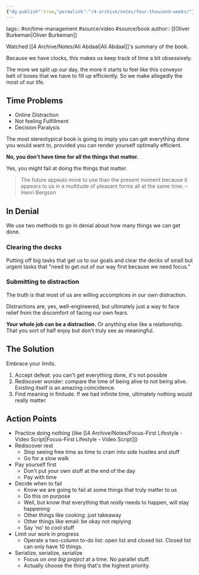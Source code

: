 ```yaml
---
{"dg-publish":true,"permalink":"/4-archive/notes/four-thousand-weeks/"}
---
```


tags:: #on/time-management #source/video #source/book 
author:: [[Oliver Burkeman\|Oliver Burkeman]]

Watched [[4 Archive/Notes/Ali Abdaal\|Ali Abdaal]]'s summary of the book.

Because we have clocks, this makes us keep track of time a bit obsessively.

The more we split up our day, the more it starts to feel like this conveyor belt of boxes that we have to fill up efficiently. So we make allegedly the most of our life.

## Time Problems
- Online Distraction
- Not feeling Fulfillment
- Decision Paralysis

The most stereotypical book is going to imply you can get everything done you would want to, provided you can render yourself optimally efficient.

**No, you don't have time for all the things that matter.**

Yes, you might fail at doing the things that matter.

> The future appeals more to use than the present moment because it appears to us in a multitude of pleasant forms all at the same time. – Henri Bergson


## In Denial
We use two methods to go in denial about how many things we can get done.

### Clearing the decks
Putting off big tasks that get us to our goals and clear the decks of small but urgent tasks that "need to get out of our way first because we need focus."

### Submitting to distraction
The truth is that most of us are willing accomplices in our own distraction.

Distractions are, yes, well-engineered, but ultimately just a way to face relief from the discomfort of facing our own fears.

**Your whole job can be a distraction.** Or anything else like a relationship. That you sort of half enjoy but don't truly see as meaningful.

## The Solution
Embrace your limits.

1. Accept defeat: you can't get everything done, it's not possible
2. Rediscover wonder: compare the time of being alive to not being alive. Existing itself is an amazing coincidence.
3. Find meaning in finitude. If we had infinite time, ultimately nothing would really matter.

## Action Points
- Practice doing nothing (like [[4 Archive/Notes/Focus-First Lifestyle - Video Script\|Focus-First Lifestyle - Video Script]])
- Rediscover rest
	- Stop seeing free time as time to cram into side hustles and stuff
	- Go for a slow walk
- Pay yourself first
	- Don't put your own stuff at the end of the day
	- Pay with time
- Decide when to fail
	- Know we are going to fail at some things that truly matter to us
	- Do this on purpose
	- Well, but know that everything that *really* needs to happen, will stay happening
	- Other things like cooking: just takeaway
	- Other things like email: be okay not replying
	- Say 'no' to cool stuff
- Limit our work in progress
	- Operate a two-column to-do list: open list and closed list. Closed list can only have 10 things.
- Serialize, serialize, serialize
	- Focus on *one big project* at a time. No parallel stuff.
	- Actually choose the thing that's the highest priority.
